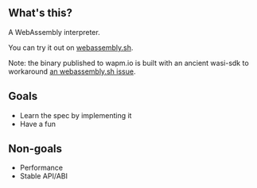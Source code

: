 ## What's this?

A WebAssembly interpreter.

You can try it out on [webassembly.sh](https://webassembly.sh/?run-command=toywasm%20--version).

Note: the binary published to wapm.io is built with an ancient
wasi-sdk to workaround [an webassembly.sh issue](https://github.com/wasmerio/webassembly.sh/issues/105).

## Goals

* Learn the spec by implementing it
* Have a fun

## Non-goals

* Performance
* Stable API/ABI
